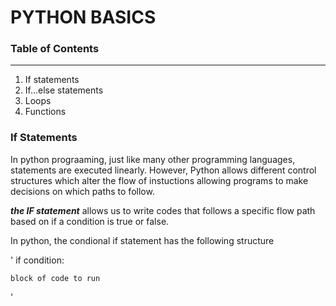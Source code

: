 # PYTHON BASICS
### Table of Contents
---
1. If statements
2. If...else statements
3. Loops
4. Functions 

### If Statements
In python prograaming, just like many other programming languages, statements are executed linearly. However, Python allows different control structures which alter the flow of instuctions allowing programs to make decisions on which paths to follow.

***the IF statement*** allows us to write codes that follows a specific flow path based on if a condition is true or false.

In python, the condional if statement has the following structure 

'
if condition:

    block of code to run
'
